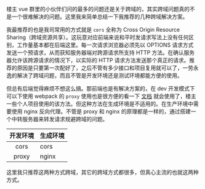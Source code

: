 楼主 vue 群里的小伙伴们问的最多的问题还是关于跨域的，其实跨域问题真的不是一个很难解决的问题。这里我来简单总结一下我推荐的几种跨域解决方案。

我最推荐的也是我司常用的方式就是 `cors` 全称为 Cross Origin Resource Sharing（跨域资源共享）。这玩意对应前端来说和平时发请求写法上没有任何区别，工作量基本都在后端这里。每一次请求浏览器必须先以 OPTIONS 请求方式发送一个预请求，从而获知服务器端对跨源请求所支持 HTTP 方法。在确认服务器允许该跨源请求的情况下，以实际的 HTTP 请求方法发送那个真正的请求。推荐的原因是只要第一次配好了，之后不管有多少接口和项目复用就可以了，一劳永逸的解决了跨域问题，而且不管是开发环境还是测试环境都能方便的使用。

但总有后端觉得麻烦不想这么搞。那前端也是有解决方案的，在 dev 开发模式下可以下使用 webpack 的 `proxy` 使用也是很方便的看一下 [文档](https://doc.webpack-china.org/configuration/dev-server/#devserver-proxy) 就会使用了，楼主一些个人项目使用的该方法。但这种方法在生成环境是不适用的。在生产环境中需要使用 nginx 反向代理。不管是 proxy 和 nginx 的原理都是一样的，通过搭建一个中转服务器来转发请求规避跨域的问题。

| 开发环境 | 生成环境   |
| :--------:   | -----  |
|    cors    |  cors  |
|    proxy    |  nginx  |

这里我只推荐这两种方式跨域，其它的跨域方式都很多，但真心主流的也就这两种方式。

